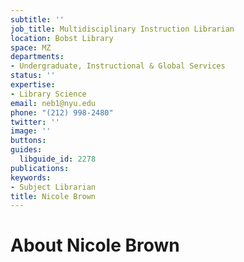 ```yaml
---
subtitle: ''
job_title: Multidisciplinary Instruction Librarian
location: Bobst Library
space: MZ
departments:
- Undergraduate, Instructional & Global Services
status: ''
expertise:
- Library Science
email: neb1@nyu.edu
phone: "(212) 998-2480"
twitter: ''
image: ''
buttons: 
guides:
  libguide_id: 2278
publications: 
keywords:
- Subject Librarian
title: Nicole Brown
---
```


# About Nicole Brown